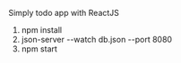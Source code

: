 Simply todo app with ReactJS

1. npm install
2. json-server --watch db.json --port 8080
3. npm start